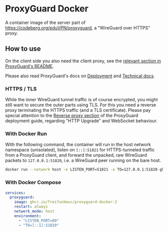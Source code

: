 # ProxyGuard Docker

A container image of the server part of <https://codeberg.org/eduVPN/proxyguard>, a "WireGuard over HTTPS" proxy.

## How to use

On the client side you also need the client proxy, see the [relevant section in ProxyGuard's README](https://codeberg.org/eduVPN/proxyguard/src/branch/main/README.md#client-example).

Please also read ProxyGuard's docs on [Deployment](https://codeberg.org/eduVPN/proxyguard/src/branch/main/deploy.md) and [Technical docs](https://codeberg.org/eduVPN/proxyguard/src/branch/main/technical.md).

### HTTPS / TLS

While the inner WireGuard tunnel traffic is of course encrypted, you might still want to secure the outer parts using TLS.
For this you need a reverse proxy terminating the HTTPS traffic (and a TLS certificate).
Please pay special attention to the [Reverse proxy section](https://codeberg.org/eduVPN/proxyguard/src/branch/main/deploy.md#reverse-proxy) of the ProxyGuard deployment guide, regarding "HTTP Upgrade" and WebSocket behaviour.

### With Docker Run

With the following command, the container will run in the host network namespace (unisolated), listen on `[::]:51821` for HTTPS-tunneled traffic from a ProxyGuard client, and forward the unpacked, raw WireGuard packets to `127.0.0.1:51820`, i.e. a WireGuard peer running on the bare host.

```sh
docker run --network host -e LISTEN_PORT=51821 -e TO=127.0.0.1:51820 ghcr.io/freifunkmuc/proxyguard-docker:2
```

### With Docker Compose

```yml
services:
  proxyguard:
    image: ghcr.io/freifunkmuc/proxyguard-docker:2
    restart: always
    network_mode: host
    environment:
      - "LISTEN_PORT=80"
      - "TO=[::1]:51820"
```
